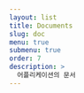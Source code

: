 ```yaml
---
layout: list
title: Documents
slug: doc
menu: true
submenu: true
order: 7
description: >
  어플리케이션의 문서
---
```

